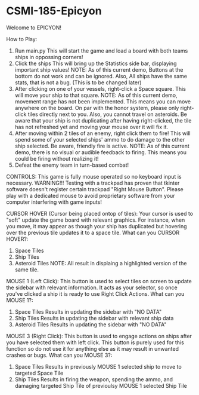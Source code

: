 # CSMI-185-Epicyon
Welcome to EPICYON!

How to Play:
1. Run main.py
This will start the game and load a board with both teams ships in oppossing corners!
2. Click the ships
This will bring up the Statistics side bar, displaying important ship values!
NOTE: 
As of this current demo, Buttons at the bottom do not work and can be ignored.
Also, All ships have the same stats, that is not a bug. (This is to be changed later)
3. After clicking on one of your vessels, right-click a Space square.
This will move your ship to that square.
NOTE:
As of this current demo, movement range has not been implemented. This means you can move anywhere on the board.
On par with the honor system, please only right-click tiles directly next to you.
Also, you cannot travel on asteroids.
Be aware that your ship is not duplicating after having right-clicked, 
the tile has not refreshed yet and moving your mouse over it will fix it.
4. After moving within 2 tiles of an enemy, right click them to fire!
This will spend some of your selected ships' ammo to do damage to the other ship selected.
Be aware, friendly fire is active.
NOTE:
As of this current demo, there is no visual or audible feedback to firing.
This means you could be firing without realizing it!
5. Defeat the enemy team in turn-based combat!

CONTROLS:
This game is fully mouse operated so no keyboard input is necessary.
WARNING!!!
Testing with a trackpad has proven that tkinter software doesn't register certain trackpad "Right Mouse Button".
Please play with a dedicated mouse to avoid proprietary software from your computer interfering with game inputs!

CURSOR HOVER (Cursor being placed ontop of tiles):
Your cursor is used to "soft" update the game board with relevant graphics.
For instance, when you move, it may appear as though your ship has duplicated but hovering over the previous tile updates it to a space tile.
What can you CURSOR HOVER?:
1. Space Tiles
2. Ship Tiles
3. Asteroid Tiles
NOTE:
All result in displaing a highlighted version of the same tile.

MOUSE 1 (Left Click):
This button is used to select tiles on screen to update the sidebar with relevant information.
It acts as your selector, so once you've clicked a ship it is ready to use Right Click Actions.
What can you MOUSE 1?:
1. Space Tiles
Results in updating the sidebar with "NO DATA"
2. Ship Tiles
Results in updating the sidebar with relevant ship data
3. Asteroid Tiles
Results in updating the sidebar with "NO DATA"

MOUSE 3 (Right Click):
This button is used to engage actions on ships after you have selected them with left click.
This button is purely used for this function so do not use it for anything else as it may result in unwanted crashes or bugs.
What can you MOUSE 3?:
1. Space Tiles
Results in previously MOUSE 1 selected ship to move to targeted Space Tile
2. Ship Tiles
Results in firing the weapon, spending the ammo, and damaging targeted Ship Tile of previoulsy MOUSE 1 selected Ship Tile
